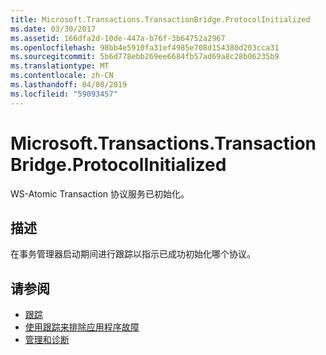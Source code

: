 ```yaml
---
title: Microsoft.Transactions.TransactionBridge.ProtocolInitialized
ms.date: 03/30/2017
ms.assetid: 166dfa2d-10de-447a-b76f-3b64752a2967
ms.openlocfilehash: 98bb4e5910fa31ef4985e708d154380d203cca31
ms.sourcegitcommit: 5b6d778ebb269ee6684fb57ad69a8c28b06235b9
ms.translationtype: MT
ms.contentlocale: zh-CN
ms.lasthandoff: 04/08/2019
ms.locfileid: "59093457"
---
```

# <a name="microsofttransactionstransactionbridgeprotocolinitialized"></a>Microsoft.Transactions.TransactionBridge.ProtocolInitialized
WS-Atomic Transaction 协议服务已初始化。  
  
## <a name="description"></a>描述  
 在事务管理器启动期间进行跟踪以指示已成功初始化哪个协议。  
  
## <a name="see-also"></a>请参阅

- [跟踪](../../../../../docs/framework/wcf/diagnostics/tracing/index.md)
- [使用跟踪来排除应用程序故障](../../../../../docs/framework/wcf/diagnostics/tracing/using-tracing-to-troubleshoot-your-application.md)
- [管理和诊断](../../../../../docs/framework/wcf/diagnostics/index.md)
